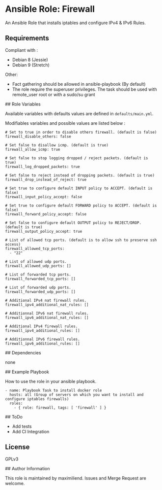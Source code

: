 # Ansible Role: Firewall

An Ansible Role that installs iptables and configure IPv4 & IPv6 Rules.


## Requirements

Compliant with :
- Debian 8 (Jessie)
- Debian 9 (Stretch)

Other:
- Fact gathering should be allowed in ansible-playbook (By default)
- The role require the superuser privileges. The task should be used with remote_user root or with a sudo/su grant


## Role Variables

Available variables with defaults values are defined in `defaults/main.yml`.

Modifiables variables and possible values are listed below :

```
# Set to true in order to disable others firewall. (default is false)
firewall_disable_others: false

# Set false to disallow icmp. (default is true)
firewall_allow_icmp: true

# Set false to stop logging dropped / reject packets. (default is true)
firewall_log_dropped_packets: true

# Set false to reject instead of dropping packets. (default is true)
firewall_drop_instead_of_reject: true

# Set true to configure default INPUT policy to ACCEPT. (default is false)
firewall_input_policy_accept: false

# Set true to configure default FORWARD policy to ACCEPT. (default is false)
firewall_forward_policy_accept: false

# Set false to configure default OUTPUT policy to REJECT/DROP. (default is true)
firewall_output_policy_accept: true

# List of allowed tcp ports. (default is to allow ssh to preserve ssh access)
firewall_allowed_tcp_ports:
  - "22"

# List of allowed udp ports.
firewall_allowed_udp_ports: []

# List of forwarded tcp ports.
firewall_forwarded_tcp_ports: []

# List of forwarded udp ports.
firewall_forwarded_udp_ports: []

# Additional IPv4 nat firewall rules.
firewall_ipv4_additional_nat_rules: []

# Additionnal IPv6 nat firewall rules.
firewall_ipv6_additional_nat_rules: []

# Additional IPv4 firewall rules.
firewall_ipv4_additional_rules: []

# Additionnal IPv6 firewall rules.
firewall_ipv6_additional_rules: []

```

## Dependencies

none


## Example Playbook

How to use the role in your ansible playbook.

    - name: Playbook Task to install docker role
      hosts: all (Group of servers on which you want to install and configure iptables firewalls)
      roles:
        - { role: firewall, tags: [ 'firewall' ] }


## ToDo

- Add tests
- Add CI Integration


## License

GPLv3


## Author Information

This role is maintained by maximiliend. Issues and Merge Request are welcome.
